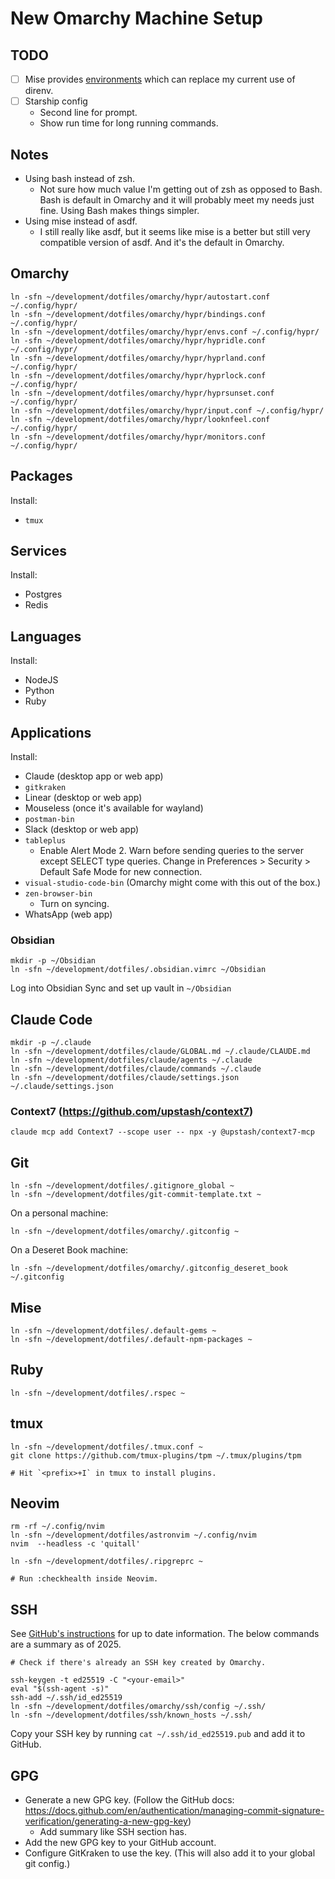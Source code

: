 # New Omarchy Machine Setup

## TODO
- [ ] Mise provides [environments](https://mise.jdx.dev/environments/) which can
replace my current use of direnv.
- [ ] Starship config
  - Second line for prompt.
  - Show run time for long running commands.

## Notes
- Using bash instead of zsh.
  - Not sure how much value I'm getting out of zsh as opposed to Bash. Bash is
  default in Omarchy and it will probably meet my needs just fine. Using Bash
  makes things simpler.
- Using mise instead of asdf.
  - I still really like asdf, but it seems like mise is a better but still very
  compatible version of asdf. And it's the default in Omarchy.

## Omarchy
```
ln -sfn ~/development/dotfiles/omarchy/hypr/autostart.conf ~/.config/hypr/
ln -sfn ~/development/dotfiles/omarchy/hypr/bindings.conf ~/.config/hypr/
ln -sfn ~/development/dotfiles/omarchy/hypr/envs.conf ~/.config/hypr/
ln -sfn ~/development/dotfiles/omarchy/hypr/hypridle.conf ~/.config/hypr/
ln -sfn ~/development/dotfiles/omarchy/hypr/hyprland.conf ~/.config/hypr/
ln -sfn ~/development/dotfiles/omarchy/hypr/hyprlock.conf ~/.config/hypr/
ln -sfn ~/development/dotfiles/omarchy/hypr/hyprsunset.conf ~/.config/hypr/
ln -sfn ~/development/dotfiles/omarchy/hypr/input.conf ~/.config/hypr/
ln -sfn ~/development/dotfiles/omarchy/hypr/looknfeel.conf ~/.config/hypr/
ln -sfn ~/development/dotfiles/omarchy/hypr/monitors.conf ~/.config/hypr/
```

## Packages
Install:
- `tmux`

## Services
Install:
- Postgres
- Redis

## Languages
Install:
- NodeJS
- Python
- Ruby

## Applications
Install:
- Claude (desktop app or web app)
- `gitkraken`
- Linear (desktop or web app)
- Mouseless (once it's available for wayland)
- `postman-bin`
- Slack (desktop or web app)
- `tableplus`
  - Enable Alert Mode 2. Warn before sending queries to the server except SELECT type queries. Change in Preferences > Security > Default Safe Mode for new connection.
- `visual-studio-code-bin` (Omarchy might come with this out of the box.)
- `zen-browser-bin`
  - Turn on syncing.
- WhatsApp (web app)

### Obsidian
```
mkdir -p ~/Obsidian
ln -sfn ~/development/dotfiles/.obsidian.vimrc ~/Obsidian
```

Log into Obsidian Sync and set up vault in `~/Obsidian`

## Claude Code
```
mkdir -p ~/.claude
ln -sfn ~/development/dotfiles/claude/GLOBAL.md ~/.claude/CLAUDE.md
ln -sfn ~/development/dotfiles/claude/agents ~/.claude
ln -sfn ~/development/dotfiles/claude/commands ~/.claude
ln -sfn ~/development/dotfiles/claude/settings.json ~/.claude/settings.json
```

### Context7 (https://github.com/upstash/context7)
```
claude mcp add Context7 --scope user -- npx -y @upstash/context7-mcp
```

## Git
```
ln -sfn ~/development/dotfiles/.gitignore_global ~
ln -sfn ~/development/dotfiles/git-commit-template.txt ~
```

On a personal machine:
```
ln -sfn ~/development/dotfiles/omarchy/.gitconfig ~
```

On a Deseret Book machine:
```
ln -sfn ~/development/dotfiles/omarchy/.gitconfig_deseret_book ~/.gitconfig
```

## Mise
```
ln -sfn ~/development/dotfiles/.default-gems ~
ln -sfn ~/development/dotfiles/.default-npm-packages ~
```

## Ruby
```
ln -sfn ~/development/dotfiles/.rspec ~
```

## tmux
```
ln -sfn ~/development/dotfiles/.tmux.conf ~
git clone https://github.com/tmux-plugins/tpm ~/.tmux/plugins/tpm

# Hit `<prefix>+I` in tmux to install plugins.
```

## Neovim
```
rm -rf ~/.config/nvim
ln -sfn ~/development/dotfiles/astronvim ~/.config/nvim
nvim  --headless -c 'quitall'

ln -sfn ~/development/dotfiles/.ripgreprc ~

# Run :checkhealth inside Neovim.
```

## SSH
See [GitHub's instructions](https://docs.github.com/en/authentication/connecting-to-github-with-ssh/generating-a-new-ssh-key-and-adding-it-to-the-ssh-agent)
for up to date information. The below commands are a summary as of 2025.
```
# Check if there's already an SSH key created by Omarchy.

ssh-keygen -t ed25519 -C "<your-email>"
eval "$(ssh-agent -s)"
ssh-add ~/.ssh/id_ed25519
ln -sfn ~/development/dotfiles/omarchy/ssh/config ~/.ssh/
ln -sfn ~/development/dotfiles/ssh/known_hosts ~/.ssh/
```

Copy your SSH key by running `cat ~/.ssh/id_ed25519.pub` and add it to GitHub.

## GPG
- Generate a new GPG key. (Follow the GitHub docs: https://docs.github.com/en/authentication/managing-commit-signature-verification/generating-a-new-gpg-key)
  - Add summary like SSH section has.
- Add the new GPG key to your GitHub account.
- Configure GitKraken to use the key. (This will also add it to your global git config.)
